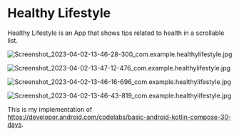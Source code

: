 # Healthy Lifestyle 
Healthy Lifestyle is an App that shows tips related to health in a scrollable list.



![Screenshot_2023-04-02-13-46-28-300_com.example.healthylifestyle.jpg](https://user-images.githubusercontent.com/56238822/229350875-9f35d237-732b-4839-a1ba-88309c914e17.jpg)

![Screenshot_2023-04-02-13-47-12-476_com.example.healthylifestyle.jpg](https://user-images.githubusercontent.com/56238822/229350863-aff40984-3efb-42ed-8afb-b5a6a6a7bbdc.jpg)

![Screenshot_2023-04-02-13-46-16-696_com.example.healthylifestyle.jpg](https://user-images.githubusercontent.com/56238822/229350872-e1175d5a-c4be-4b6c-bd26-8125b70ed96a.jpg)

![Screenshot_2023-04-02-13-46-43-819_com.example.healthylifestyle.jpg](https://user-images.githubusercontent.com/56238822/229350868-25e12804-6d79-4bb0-ab34-4e396750908d.jpg)



















This is my implementation of https://developer.android.com/codelabs/basic-android-kotlin-compose-30-days.
